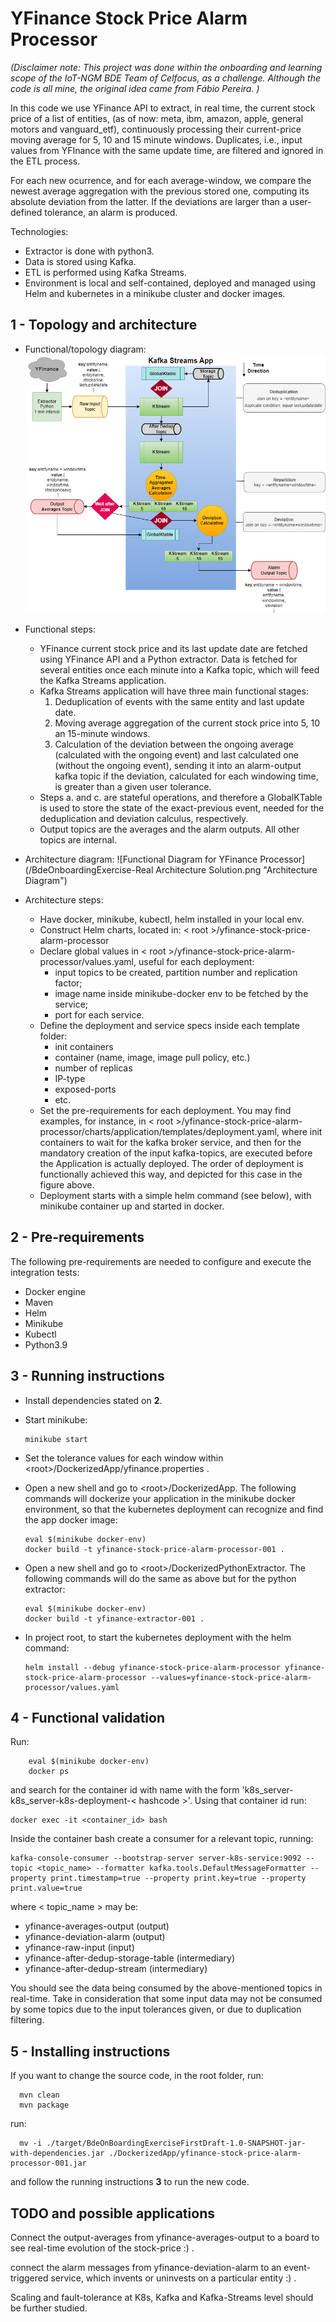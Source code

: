 # YFinance Stock Price Alarm Processor

_(Disclaimer note:
This project was done within the onboarding and learning scope of the IoT-NGM BDE Team of Celfocus, as a challenge.
Although the code is all mine, the original idea came from Fábio Pereira.
)_


In this code we use YFinance API to extract, in real time, the current stock price of a list of entities,
(as of now: meta, ibm, amazon, apple, general motors and vanguard_etf), continuously 
processing their current-price moving average for 5, 10 and 15 minute windows. 
Duplicates, i.e., input values from YFInance with the same update time, are filtered and ignored in the ETL process.


For each new ocurrence, and for each average-window,
we compare the newest average aggregation with the previous stored one,
computing its absolute deviation from the latter.
If the deviations are larger than a user-defined tolerance, an alarm is produced.


Technologies:
- Extractor is done with python3.
- Data is stored using Kafka.
- ETL is performed using Kafka Streams.
- Environment is local and self-contained, deployed and managed using Helm and kubernetes in a minikube cluster and docker images.


## 1 -  Topology and  architecture
- Functional/topology diagram:
![Functional Diagram for YFinance Processor](/BdeOnboardingExercise-RealSolution.png "Functional/topology Diagram")
- Functional steps:
  - YFinance current stock price and its last update date are fetched using YFinance API 
  and a Python extractor. Data is fetched for several entities once each minute into a Kafka topic, which 
  will feed the Kafka Streams application.
  - Kafka Streams application will have three main functional stages:
    1. Deduplication of events with the same entity and last update date.
    2. Moving average aggregation of the current stock price into 5, 10 an 15-minute windows.
    3. Calculation of the deviation between the ongoing average (calculated with the ongoing event) and last calculated 
    one (without the ongoing event), sending it into an alarm-output kafka topic if the deviation,
    calculated for each windowing time, is greater than a given user tolerance.
  - Steps a. and c. are stateful operations, and therefore a GlobalKTable is used to store the state of the exact-previous
event, needed for the deduplication and deviation calculus, respectively.
  - Output topics are the averages and the alarm outputs. All other topics are internal.

  
- Architecture diagram:
![Functional Diagram for YFinance Processor](/BdeOnboardingExercise-Real Architecture Solution.png "Architecture Diagram")

- Architecture steps:
  - Have docker, minikube, kubectl, helm installed in your local env.
  - Construct Helm charts, located in: < root >/yfinance-stock-price-alarm-processor
  - Declare global values in < root >/yfinance-stock-price-alarm-processor/values.yaml, 
useful for each deployment:
    - input topics to be created, partition number and replication factor;
    - image name inside minikube-docker env to be fetched by the service;
    - port for each service.
  - Define the deployment and service specs inside each template folder:
    - init containers
    - container (name, image, image pull policy, etc.)
    - number of replicas
    - IP-type
    - exposed-ports
    - etc.
  - Set the pre-requirements for each deployment. You may find examples, for instance, in
    < root >/yfinance-stock-price-alarm-processor/charts/application/templates/deployment.yaml,
  where init containers to wait for the kafka broker service, and then for the mandatory creation 
  of the input kafka-topics, are executed before the Application is actually deployed. The order
  of deployment is functionally achieved this way, and depicted for this case in the figure above.
  - Deployment starts with a simple helm command (see below), with minikube container up and started in docker.

## 2 - Pre-requirements
The following pre-requirements are needed to configure and execute the integration tests:
* Docker engine
* Maven
* Helm
* Minikube
* Kubectl
* Python3.9

## 3 - Running instructions

- Install dependencies stated on **2**.
- Start minikube:

      minikube start

- Set the tolerance values for each window within \<root>/DockerizedApp/yfinance.properties .
- Open a new shell and go to \<root>/DockerizedApp. 
The following commands will dockerize your application in the minikube docker environment,
so that the kubernetes deployment can recognize and find the app docker image:

      eval $(minikube docker-env) 
      docker build -t yfinance-stock-price-alarm-processor-001 .

- Open a new shell and go to \<root>/DockerizedPythonExtractor. The following
commands will do the same as above but for the python extractor:
  
      eval $(minikube docker-env)
      docker build -t yfinance-extractor-001 .
- In project root, to start the kubernetes deployment with the helm command:

      helm install --debug yfinance-stock-price-alarm-processor yfinance-stock-price-alarm-processor --values=yfinance-stock-price-alarm-processor/values.yaml          

## 4 - Functional validation

Run:

        eval $(minikube docker-env)
        docker ps

and search for the container id with name with the form 'k8s_server-k8s_server-k8s-deployment-< hashcode >'.
Using that container id run:

    docker exec -it <container_id> bash

Inside the container bash create a consumer for a relevant topic, running:

    kafka-console-consumer --bootstrap-server server-k8s-service:9092 --topic <topic_name> --formatter kafka.tools.DefaultMessageFormatter --property print.timestamp=true --property print.key=true --property print.value=true 

where < topic_name > may be:
- yfinance-averages-output (output)
- yfinance-deviation-alarm (output)
- yfinance-raw-input (input)
- yfinance-after-dedup-storage-table (intermediary)
- yfinance-after-dedup-stream (intermediary)

You should see the data being consumed by the above-mentioned topics
in real-time. Take in consideration that some input data may not be consumed by some 
topics due to the input tolerances given, or due to duplication filtering.

## 5 - Installing instructions

If you want to change the source code, in the root folder, run:

      mvn clean
      mvn package

run:

      mv -i ./target/BdeOnBoardingExerciseFirstDraft-1.0-SNAPSHOT-jar-with-dependencies.jar ./DockerizedApp/yfinance-stock-price-alarm-processor-001.jar

and follow the running instructions **3** to run the new code.

## TODO and possible applications
Connect the output-averages from yfinance-averages-output to a board to see real-time evolution
of the stock-price :) .

connect the alarm messages from yfinance-deviation-alarm to an event-triggered service, which invents or uninvests
on a particular entity :) .

Scaling and fault-tolerance at K8s, Kafka and Kafka-Streams level should be further studied.

